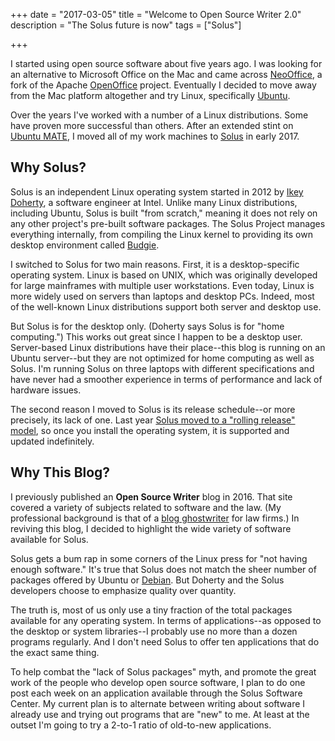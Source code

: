 +++
date = "2017-03-05"
title = "Welcome to Open Source Writer 2.0"
description = "The Solus future is now"
tags = ["Solus"]

+++

I started using open source software about five years ago. I was looking for an alternative to Microsoft Office on the Mac and came across [NeoOffice](https://www.neooffice.org/neojava/en/index.php), a fork of the Apache [OpenOffice](https://www.openoffice.org/) project. Eventually I decided to move away from the Mac platform altogether and try Linux, specifically [Ubuntu](https://ubuntu.com).

Over the years I've worked with a number of a Linux distributions. Some have proven more successful than others. After an extended stint on [Ubuntu MATE](https://start.ubuntu-mate.org/), I moved all of my work machines to [Solus](https://solus-project.com/) in early 2017.

## Why Solus?

Solus is an independent Linux operating system started in 2012 by [Ikey Doherty](https://github.com/ikeydoherty), a software engineer at Intel. Unlike many Linux distributions, including Ubuntu, Solus is built "from scratch," meaning it does not rely on any other project's pre-built software packages. The Solus Project manages everything internally, from compiling the Linux kernel to providing its own desktop environment called [Budgie](https://budgie-desktop.org/home/).

I switched to Solus for two main reasons. First, it is a desktop-specific operating system. Linux is based on UNIX, which was originally developed for large mainframes with multiple user workstations. Even today, Linux is more widely used on servers than laptops and desktop PCs. Indeed, most of the well-known Linux distributions support both server and desktop use.

But Solus is for the desktop only. (Doherty says Solus is for "home computing.") This works out great since I happen to be a desktop user. Server-based Linux distributions have their place--this blog is running on an Ubuntu server--but they are not optimized for home computing as well as Solus. I'm running Solus on three laptops with different specifications and have never had a smoother experience in terms of performance and lack of hardware issues.

The second reason I moved to Solus is its release schedule--or more precisely, its lack of one. Last year [Solus moved to a "rolling release" model](https://solus-project.com/2016/07/10/this-week-in-solus-install-31/), so once you install the operating system, it is supported and updated indefinitely.


## Why This Blog?

I previously published an **Open Source Writer** blog in 2016. That site covered a variety of subjects related to software and the law. (My professional background is that of a [blog ghostwriter](https://skipoliva.com) for law firms.) In reviving this blog, I decided to highlight the wide variety of software available for Solus.

Solus gets a bum rap in some corners of the Linux press for "not having enough software." It's true that Solus does not match the sheer number of packages offered by Ubuntu or [Debian](https://debian.org). But Doherty and the Solus developers choose to emphasize quality over quantity.

The truth is, most of us only use a tiny fraction of the total packages available for any operating system. In terms of applications--as opposed to the desktop or system libraries--I probably use no more than a dozen programs regularly. And I don't need Solus to offer ten applications that do the exact same thing.

To help combat the "lack of Solus packages" myth, and promote the great work of the people who develop open source software, I plan to do one post each week on an application available through the Solus Software Center. My current plan is to alternate between writing about software I already use and trying out programs that are "new" to me. At least at the outset I'm going to try a 2-to-1 ratio of old-to-new applications.